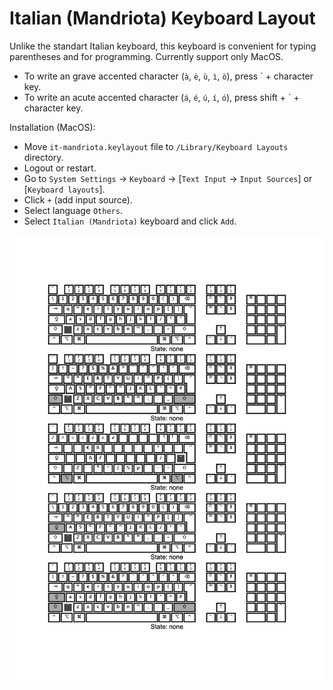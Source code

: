 # Italian (Mandriota) Keyboard Layout 
Unlike the standart Italian keyboard, this keyboard is convenient for typing parentheses and for programming.
Currently support only MacOS.

- To write an grave accented character (`à`, `è`, `ù`, `ì`, `ò`), press \` + character key.
- To write an acute accented character (`á`, `é`, `ú`, `í`, `ó`), press shift + ` + character key.

Installation (MacOS):
- Move `it-mandriota.keylayout` file to `/Library/Keyboard Layouts` directory.
- Logout or restart.
- Go to `System Settings` -> `Keyboard` -> [`Text Input`  -> `Input Sources`] or [`Keyboard layouts`].
- Click `+` (add input source).
- Select language `Others`.
- Select `Italian (Mandriota)` keyboard and click `Add`.

![Keyboard Layout](./it-mandriota-keylayout.png)
